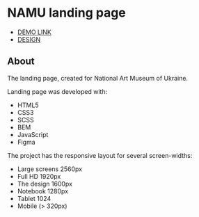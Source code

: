 # NAMU landing page

- [DEMO LINK](https://mpone.github.io/namu-landing-page/)
- [DESIGN](https://www.figma.com/file/NWD38mUnijAtiz3HrX3zgW/%D0%9D%D0%90%D0%9C%D0%A3?node-id=264%3A6)

## About
The landing page, created for National Art Museum of Ukraine.

Landing page was developed with:

- HTML5
- CSS3
- SCSS
- BEM
- JavaScript
- Figma

The project has the responsive layout for several screen-widths:
- Large screens 2560px
- Full HD 1920px
- The design 1600px
- Notebook 1280px
- Tablet 1024
- Mobile (> 320px)
